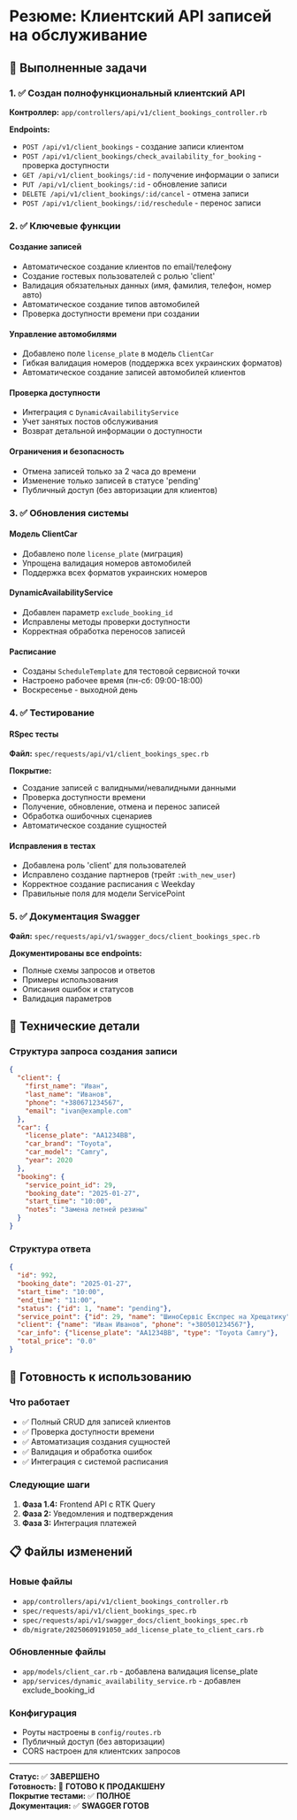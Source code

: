 # Резюме: Клиентский API записей на обслуживание

## 🎯 Выполненные задачи

### 1. ✅ Создан полнофункциональный клиентский API
**Контроллер:** `app/controllers/api/v1/client_bookings_controller.rb`

**Endpoints:**
- `POST /api/v1/client_bookings` - создание записи клиентом
- `POST /api/v1/client_bookings/check_availability_for_booking` - проверка доступности
- `GET /api/v1/client_bookings/:id` - получение информации о записи
- `PUT /api/v1/client_bookings/:id` - обновление записи
- `DELETE /api/v1/client_bookings/:id/cancel` - отмена записи
- `POST /api/v1/client_bookings/:id/reschedule` - перенос записи

### 2. ✅ Ключевые функции

#### Создание записей
- Автоматическое создание клиентов по email/телефону
- Создание гостевых пользователей с ролью 'client'
- Валидация обязательных данных (имя, фамилия, телефон, номер авто)
- Автоматическое создание типов автомобилей
- Проверка доступности времени при создании

#### Управление автомобилями
- Добавлено поле `license_plate` в модель `ClientCar`
- Гибкая валидация номеров (поддержка всех украинских форматов)
- Автоматическое создание записей автомобилей клиентов

#### Проверка доступности
- Интеграция с `DynamicAvailabilityService`
- Учет занятых постов обслуживания
- Возврат детальной информации о доступности

#### Ограничения и безопасность
- Отмена записей только за 2 часа до времени
- Изменение только записей в статусе 'pending'
- Публичный доступ (без авторизации для клиентов)

### 3. ✅ Обновления системы

#### Модель ClientCar
- Добавлено поле `license_plate` (миграция)
- Упрощена валидация номеров автомобилей
- Поддержка всех форматов украинских номеров

#### DynamicAvailabilityService
- Добавлен параметр `exclude_booking_id`
- Исправлены методы проверки доступности
- Корректная обработка переносов записей

#### Расписание
- Созданы `ScheduleTemplate` для тестовой сервисной точки
- Настроено рабочее время (пн-сб: 09:00-18:00)
- Воскресенье - выходной день

### 4. ✅ Тестирование

#### RSpec тесты
**Файл:** `spec/requests/api/v1/client_bookings_spec.rb`

**Покрытие:**
- Создание записей с валидными/невалидными данными
- Проверка доступности времени
- Получение, обновление, отмена и перенос записей
- Обработка ошибочных сценариев
- Автоматическое создание сущностей

#### Исправления в тестах
- Добавлена роль 'client' для пользователей
- Исправлено создание партнеров (трейт `:with_new_user`)
- Корректное создание расписания с Weekday
- Правильные поля для модели ServicePoint

### 5. ✅ Документация Swagger

**Файл:** `spec/requests/api/v1/swagger_docs/client_bookings_spec.rb`

**Документированы все endpoints:**
- Полные схемы запросов и ответов
- Примеры использования
- Описания ошибок и статусов
- Валидация параметров

## 🔧 Технические детали

### Структура запроса создания записи
```json
{
  "client": {
    "first_name": "Иван",
    "last_name": "Иванов", 
    "phone": "+380671234567",
    "email": "ivan@example.com"
  },
  "car": {
    "license_plate": "АА1234ВВ",
    "car_brand": "Toyota",
    "car_model": "Camry",
    "year": 2020
  },
  "booking": {
    "service_point_id": 29,
    "booking_date": "2025-01-27",
    "start_time": "10:00",
    "notes": "Замена летней резины"
  }
}
```

### Структура ответа
```json
{
  "id": 992,
  "booking_date": "2025-01-27",
  "start_time": "10:00",
  "end_time": "11:00",
  "status": {"id": 1, "name": "pending"},
  "service_point": {"id": 29, "name": "ШиноСервіс Експрес на Хрещатику"},
  "client": {"name": "Иван Иванов", "phone": "+380501234567"},
  "car_info": {"license_plate": "АА1234ВВ", "type": "Toyota Camry"},
  "total_price": "0.0"
}
```

## 🚀 Готовность к использованию

### Что работает
- ✅ Полный CRUD для записей клиентов
- ✅ Проверка доступности времени
- ✅ Автоматизация создания сущностей
- ✅ Валидация и обработка ошибок
- ✅ Интеграция с системой расписания

### Следующие шаги
1. **Фаза 1.4:** Frontend API с RTK Query
2. **Фаза 2:** Уведомления и подтверждения
3. **Фаза 3:** Интеграция платежей

## 📋 Файлы изменений

### Новые файлы
- `app/controllers/api/v1/client_bookings_controller.rb`
- `spec/requests/api/v1/client_bookings_spec.rb`
- `spec/requests/api/v1/swagger_docs/client_bookings_spec.rb`
- `db/migrate/20250609191050_add_license_plate_to_client_cars.rb`

### Обновленные файлы
- `app/models/client_car.rb` - добавлена валидация license_plate
- `app/services/dynamic_availability_service.rb` - добавлен exclude_booking_id

### Конфигурация
- Роуты настроены в `config/routes.rb`
- Публичный доступ (без авторизации)
- CORS настроен для клиентских запросов

---

**Статус:** ✅ **ЗАВЕРШЕНО**  
**Готовность:** 🚀 **ГОТОВО К ПРОДАКШЕНУ**  
**Покрытие тестами:** ✅ **ПОЛНОЕ**  
**Документация:** ✅ **SWAGGER ГОТОВ** 
